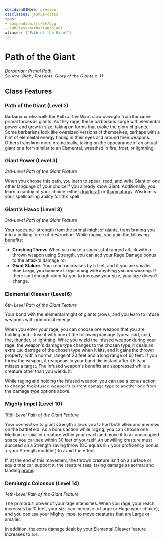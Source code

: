 ```yaml
---
obsidianUIMode: preview
cssclasses: json5e-class
tags:
- compendium/src/5e/bgg
- subclass/barbarian/giant
aliases: ["Path of the Giant"]
---
```

# Path of the Giant
*[Barbarian](barbarian.md): Primal Path*  
*Source: Bigby Presents: Glory of the Giants p. 11*  


## Class Features

### Path of the Giant (Level 3)

Barbarians who walk the Path of the Giant draw strength from the same primal forces as giants. As they rage, these barbarians surge with elemental power and grow in size, taking on forms that evoke the glory of giants. Some barbarians look like oversized versions of themselves, perhaps with a hint of elemental energy flaring in their eyes and around their weapons. Others transform more dramatically, taking on the appearance of an actual giant or a form similar to an Elemental, wreathed in fire, frost, or lightning.

### Giant Power (Level 3)

*3rd-Level Path of the Giant Feature*

When you choose this path, you learn to speak, read, and write Giant or one other language of your choice if you already know Giant. Additionally, you learn a cantrip of your choice: either [druidcraft](Mechanics/spells/druidcraft.md) or [thaumaturgy](Mechanics/spells/thaumaturgy.md). Wisdom is your spellcasting ability for this spell.

### Giant's Havoc (Level 3)

*3rd-Level Path of the Giant Feature*

Your rages pull strength from the primal might of giants, transforming you into a hulking force of destruction. While raging, you gain the following benefits:

- **Crushing Throw.** When you make a successful ranged attack with a thrown weapon using Strength, you can add your Rage Damage bonus to the attack's damage roll.  
- **Giant Stature.** Your reach increases by 5 feet, and if you are smaller than Large, you become Large, along with anything you are wearing. If there isn't enough room for you to increase your size, your size doesn't change.  

### Elemental Cleaver (Level 6)

*6th-Level Path of the Giant Feature*

Your bond with the elemental might of giants grows, and you learn to infuse weapons with primordial energy.

When you enter your rage, you can choose one weapon that you are holding and infuse it with one of the following damage types: acid, cold, fire, thunder, or lightning. While you wield the infused weapon during your rage, the weapon's damage type changes to the chosen type, it deals an extra `1d6` damage of the chosen type when it hits, and it gains the thrown property, with a normal range of 20 feet and a long range of 60 feet. If you throw the weapon, it reappears in your hand the instant after it hits or misses a target. The infused weapon's benefits are suppressed while a creature other than you wields it.

While raging and holding the infused weapon, you can use a bonus action to change the infused weapon's current damage type to another one from the damage type options above.

### Mighty Impel (Level 10)

*10th-Level Path of the Giant Feature*

Your connection to giant strength allows you to hurl both allies and enemies on the battlefield. As a bonus action while raging, you can choose one Medium or smaller creature within your reach and move it to an unoccupied space you can see within 30 feet of yourself. An unwilling creature must succeed on a Strength saving throw (DC equals 8 + your proficiency bonus + your Strength modifier) to avoid the effect.

If, at the end of this movement, the thrown creature isn't on a surface or liquid that can support it, the creature falls, taking damage as normal and landing [prone](Mechanics/Rules/conditions.md#Prone).

### Demiurgic Colossus (Level 14)

*14th-Level Path of the Giant Feature*

The primordial power of your rage intensifies. When you rage, your reach increases by 10 feet, your size can increase to Large or Huge (your choice), and you can use your Mighty Impel to move creatures that are Large or smaller.

In addition, the extra damage dealt by your Elemental Cleaver feature increases to `2d6`.